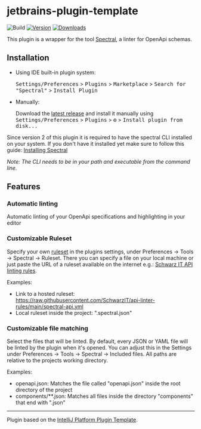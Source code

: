 # jetbrains-plugin-template

![Build](https://github.com/markbrockhoff/jetbrains-plugin-template/workflows/Build/badge.svg)
[![Version](https://img.shields.io/jetbrains/plugin/v/com.schwarzit.spectral-intellij-plugin.svg)](https://plugins.jetbrains.com/plugin/com.schwarzit.spectral-intellij-plugin)
[![Downloads](https://img.shields.io/jetbrains/plugin/d/com.schwarzit.spectral-intellij-plugin.svg)](https://plugins.jetbrains.com/plugin/com.schwarzit.spectral-intellij-plugin)

<!-- Plugin description -->
This plugin is a wrapper for the tool <a href="https://github.com/stoplightio/spectral">Spectral</a>, a linter for
OpenApi schemas.

## Installation

- Using IDE built-in plugin system:

  <kbd>Settings/Preferences</kbd> > <kbd>Plugins</kbd> > <kbd>Marketplace</kbd> > <kbd>Search for "Spectral"</kbd> >
  <kbd>Install Plugin</kbd>

- Manually:

  Download the [latest release](https://github.com/markbrockhoff/jetbrains-plugin-template/releases/latest) and install
  it manually using
  <kbd>Settings/Preferences</kbd> > <kbd>Plugins</kbd> > <kbd>⚙️</kbd> > <kbd>Install plugin from disk...</kbd>

Since version 2 of this plugin it is required to have the spectral CLI installed on your system.
If you don't have it installed yet make sure to follow this
guide: [Installing Spectral](https://docs.stoplight.io/docs/spectral/b8391e051b7d8-installation)

_Note: The CLI needs to be in your path and executable from the command line._

## Features

### Automatic linting

Automatic linting of your OpenApi specifications and highlighting in your editor

### Customizable Ruleset

Specify your own [ruleset](https://meta.stoplight.io/docs/spectral/ZG9jOjYyMDc0NA-rulesets) in the plugins
settings, under Preferences -> Tools -> Spectral -> Ruleset.
There you can specify a file on your local machine or just paste the URL of a ruleset available on the internet
e.g.: [Schwarz IT API linting rules](https://github.com/SchwarzIT/api-linter-rules).

Examples:

- Link to a hosted ruleset: https://raw.githubusercontent.com/SchwarzIT/api-linter-rules/main/spectral-api.yml
- Local ruleset inside the project: ".spectral.json"

### Customizable file matching

Select the files that will be linted. By default, every JSON or YAML file will be linted by the plugin when it's
opened.
You can adjust this in the Settings under Preferences -> Tools -> Spectral -> Included files. All paths are relative
to the projects working directory.

Examples:

- openapi.json: Matches the file called "openapi.json" inside the root directory of the project
- components/**.json: Matches all files inside the directory "components" that end with ".json"

<!-- Plugin description end -->

---
Plugin based on the [IntelliJ Platform Plugin Template][template].

[template]: https://github.com/JetBrains/intellij-platform-plugin-template

[docs:plugin-description]: https://plugins.jetbrains.com/docs/intellij/plugin-user-experience.html#plugin-description-and-presentation